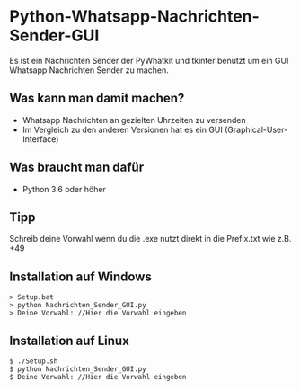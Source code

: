 # Python-Whatsapp-Nachrichten-Sender-GUI
Es ist ein Nachrichten Sender der PyWhatkit und tkinter benutzt um ein GUI Whatsapp Nachrichten Sender zu machen.
## Was kann man damit machen?
- Whatsapp Nachrichten an gezielten Uhrzeiten zu versenden
- Im Vergleich zu den anderen Versionen hat es ein GUI (Graphical-User-Interface)

## Was braucht man dafür
- Python 3.6 oder höher

## Tipp
Schreib deine Vorwahl wenn du die .exe nutzt direkt in die Prefix.txt wie z.B.
+49

## Installation auf Windows
```
> Setup.bat
> python Nachrichten_Sender_GUI.py
> Deine Vorwahl: //Hier die Vorwahl eingeben
```

## Installation auf Linux
```
$ ./Setup.sh
$ python Nachrichten_Sender_GUI.py
$ Deine Vorwahl: //Hier die Vorwahl eingeben
```
